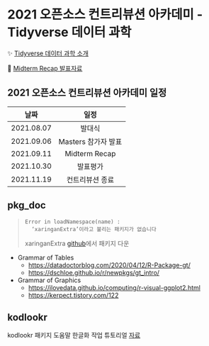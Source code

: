 # 2021 오픈소스 컨트리뷰션 아카데미 - Tidyverse 데이터 과학

<!---
<img src = "https://www.tidyverse.org/images/tidyverse-default.png" width="12%" height="12%">
--->

✨ [Tidyverse 데이터 과학 소개](https://drive.google.com/file/d/1AFbgEz_hTackz9wzVgfKZ50CKZCtuCXs/view?usp=sharing)

💎 [Midterm Recap 발표자료](https://docs.google.com/presentation/d/1LH396aFVLEH3Pr_WQgeQeVTXvI95hyL7/edit?usp=sharing&ouid=102951670178460961840&rtpof=true&sd=true)

## 2021 오픈소스 컨트리뷰션 아카데미 일정
| <center> 날짜 </center> | <center> 일정 </center> |
|:---:|:---:|
| <center> 2021.08.07 </center> | <center> 발대식 </center> |
| <center> 2021.09.06 </center> | <center> Masters 참가자 발표 </center> |
| <center> 2021.09.11 </center> | <center> Midterm Recap </center> |
| <center> 2021.10.30 </center> | <center> 발표평가 </center> |
| <center> 2021.11.19 </center> | <center> 컨트리뷰션 종료 </center> |

## pkg_doc
> ```
> Error in loadNamespace(name) : 
>   ‘xaringanExtra’이라고 불리는 패키지가 없습니다
> ```
> xaringanExtra [github](https://github.com/gadenbuie/xaringanExtra/)에서 패키지 다운

* Grammar of Tables
  * https://datadoctorblog.com/2020/04/12/R-Package-gt/
  * https://dschloe.github.io/r/newpkgs/gt_intro/
* Grammar of Graphics
  * https://ilovedata.github.io/computing/r-visual-ggplot2.html
  * https://kerpect.tistory.com/122

## kodlookr
kodlookr 패키지 도움말 한글화 작업 튜토리얼 [자료](https://choonghyunryu.github.io/about_package/?fbclid=IwAR2nmTbOEPgPyHUhzfwi7OstFvPhFRUbTk00aYbL9epJiRV_7VMoN8DZbbI#1)
